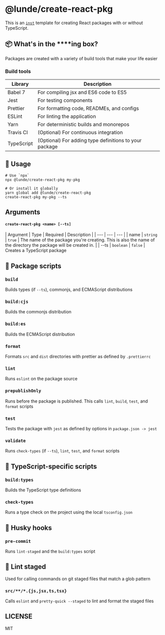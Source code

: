 # @lunde/create-react-pkg

This is an [`inst`](https://github.com/jaredLunde/inst-pkg) template for creating 
React packages with or without TypeScript.

## 📦 What's in the \*\*\*\*ing box?

Packages are created with a variety of build tools that make your life easier

### Build tools

| Library    | Description                                                  |
| ---------- | ------------------------------------------------------------ |
| Babel 7    | For compiling jsx and ES6 code to ES5                        |
| Jest       | For testing components                                       |
| Prettier   | For formatting code, READMEs, and configs                     |
| ESLint     | For linting the application                                  |
| Yarn       | For deterministic builds and monorepos                       |
| Travis CI  | (Optional) For continuous integration                                   |
| TypeScript | (Optional) For adding type definitions to your package                                |

## 🔧 Usage

```shell script
# Use `npx`
npx @lunde/create-react-pkg my-pkg

# Or install it globally
yarn global add @lunde/create-react-pkg
create-react-pkg my-pkg --ts
```

## Arguments

#### `create-react-pkg <name> [--ts]`

| Argument | Type | Required | Description |
| --- | --- | --- |
| name | `string` | `true` | The name of the package you're creating. This is also the name of the directory the package will be created in. |
| --ts | `boolean` | `false` | Creates a TypeScript package


## 📜 Package scripts

### `build`

Builds types (if `--ts`), commonjs, and ECMAScript distributions

### `build:cjs`

Builds the commonjs distribution

### `build:es`

Builds the ECMAScript distribution

### `format`

Formats `src` and `dist` directories with prettier as defined by `.prettierrc`

### `lint`

Runs `eslint` on the package source

### `prepublishOnly`

Runs before the package is published. This calls `lint`, `build`, `test`, and `format` scripts

### `test`

Tests the package with `jest` as defined by options in `package.json -> jest`

### `validate`

Runs `check-types` (if `--ts`), `lint`, `test`, and `format` scripts

## 🚨 TypeScript-specific scripts

### `build:types`

Builds the TypeScript type definitions

### `check-types`

Runs a type check on the project using the local `tsconfig.json`

## 🐺 Husky hooks

### `pre-commit`

Runs `lint-staged` and the `build:types` script

## 💨 Lint staged

Used for calling commands on git staged files that match a glob pattern

### `src/**/*.{js,jsx,ts,tsx}`

Calls `eslint` and `pretty-quick --staged` to lint and format the staged files

## LICENSE

MIT